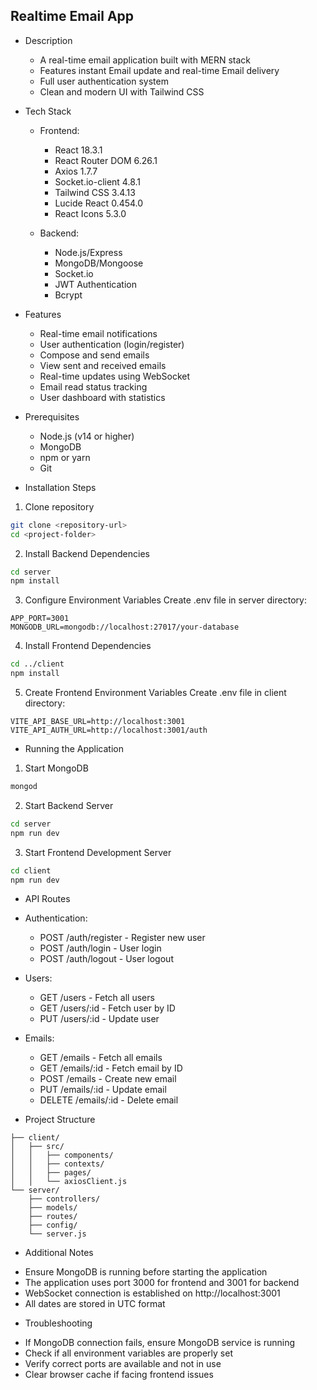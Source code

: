 ## Realtime Email App

- Description

  - A real-time email application built with MERN stack
  - Features instant Email update and real-time Email delivery
  - Full user authentication system
  - Clean and modern UI with Tailwind CSS

- Tech Stack

  - Frontend:

    - React 18.3.1
    - React Router DOM 6.26.1
    - Axios 1.7.7
    - Socket.io-client 4.8.1
    - Tailwind CSS 3.4.13
    - Lucide React 0.454.0
    - React Icons 5.3.0

  - Backend:
    - Node.js/Express
    - MongoDB/Mongoose
    - Socket.io
    - JWT Authentication
    - Bcrypt

- Features

  - Real-time email notifications
  - User authentication (login/register)
  - Compose and send emails
  - View sent and received emails
  - Real-time updates using WebSocket
  - Email read status tracking
  - User dashboard with statistics

- Prerequisites

  - Node.js (v14 or higher)
  - MongoDB
  - npm or yarn
  - Git

- Installation Steps

1. Clone repository

```bash
git clone <repository-url>
cd <project-folder>
```

2. Install Backend Dependencies

```bash
cd server
npm install
```

3. Configure Environment Variables
   Create .env file in server directory:

```
APP_PORT=3001
MONGODB_URL=mongodb://localhost:27017/your-database
```

4. Install Frontend Dependencies

```bash
cd ../client
npm install
```

5. Create Frontend Environment Variables
   Create .env file in client directory:

```
VITE_API_BASE_URL=http://localhost:3001
VITE_API_AUTH_URL=http://localhost:3001/auth
```

- Running the Application

1. Start MongoDB

```bash
mongod
```

2. Start Backend Server

```bash
cd server
npm run dev
```

3. Start Frontend Development Server

```bash
cd client
npm run dev
```

- API Routes

* Authentication:

  - POST /auth/register - Register new user
  - POST /auth/login - User login
  - POST /auth/logout - User logout

* Users:

  - GET /users - Fetch all users
  - GET /users/:id - Fetch user by ID
  - PUT /users/:id - Update user

* Emails:
  - GET /emails - Fetch all emails
  - GET /emails/:id - Fetch email by ID
  - POST /emails - Create new email
  - PUT /emails/:id - Update email
  - DELETE /emails/:id - Delete email

- Project Structure

```
├── client/
│   ├── src/
│   │   ├── components/
│   │   ├── contexts/
│   │   ├── pages/
│   │   └── axiosClient.js
└── server/
    ├── controllers/
    ├── models/
    ├── routes/
    ├── config/
    └── server.js
```

- Additional Notes

* Ensure MongoDB is running before starting the application
* The application uses port 3000 for frontend and 3001 for backend
* WebSocket connection is established on http://localhost:3001
* All dates are stored in UTC format

- Troubleshooting

* If MongoDB connection fails, ensure MongoDB service is running
* Check if all environment variables are properly set
* Verify correct ports are available and not in use
* Clear browser cache if facing frontend issues
